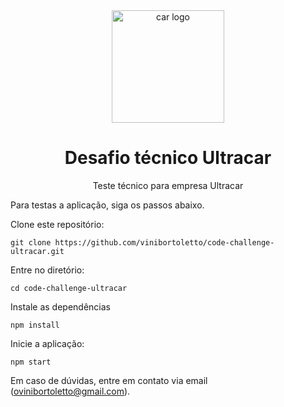<div align='center'>
  <img width="180px" alt="car logo" src="https://cdn-icons-png.flaticon.com/512/741/741407.png" />
  <h1>Desafio técnico Ultracar</h1>
  <p>
    Teste técnico para empresa Ultracar
  </p>
</div>

Para testas a aplicação, siga os passos abaixo.

Clone este repositório:

```
git clone https://github.com/vinibortoletto/code-challenge-ultracar.git
```

Entre no diretório:

```
cd code-challenge-ultracar
```

Instale as dependências

```
npm install
```

Inicie a aplicação:

```
npm start
```

Em caso de dúvidas, entre em contato via email (ovinibortoletto@gmail.com).

